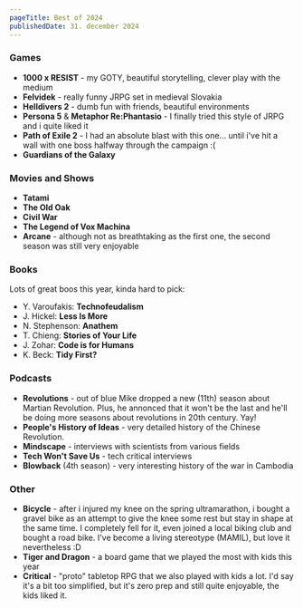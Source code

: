 ```yaml
---
pageTitle: Best of 2024
publishedDate: 31. december 2024
---
```


### Games
- **1000 x RESIST** - my GOTY, beautiful storytelling, clever play with the medium
- **Felvidek** - really funny JRPG set in medieval Slovakia
- **Helldivers 2** - dumb fun with friends, beautiful environments
- **Persona 5** & **Metaphor Re:Phantasio** - I finally tried this style of JRPG and i quite liked it
- **Path of Exile 2** - I had an absolute blast with this one... until i've hit a wall with one boss halfway through the campaign :(
- **Guardians of the Galaxy**

### Movies and Shows
- **Tatami**
- **The Old Oak**
- **Civil War**
- **The Legend of Vox Machina**
- **Arcane** - although not as breathtaking as the first one, the second season was still very enjoyable

### Books
Lots of great boos this year, kinda hard to pick:
- Y. Varoufakis: **Technofeudalism**
- J. Hickel: **Less Is More**
- N. Stephenson: **Anathem**
- T. Chieng: **Stories of Your Life**
- J. Zohar: **Code is for Humans**
- K. Beck: **Tidy First?**

### Podcasts
- **Revolutions** - out of blue Mike dropped a new (11th) season about Martian Revolution. Plus, he annonced that it won't be the last and he'll be doing more seasons about revolutions in 20th century. Yay!
- **People's History of Ideas** - very detailed history of the Chinese Revolution.
- **Mindscape** - interviews with scientists from various fields
- **Tech Won't Save Us** - tech critical interviews
- **Blowback** (4th season) - very interesting history of the war in Cambodia

### Other
- **Bicycle** - after i injured my knee on the spring ultramarathon, i bought a gravel bike as an attempt to give the knee some rest but stay in shape at the same time. I completely fell for it, even joined a local biking club and bought a road bike. I've become a living stereotype (MAMIL), but love it nevertheless :D
- **Tiger and Dragon** - a board game that we played the most with kids this year
- **Critical** - "proto" tabletop RPG that we also played with kids a lot. I'd say it's a bit too simplified, but it's zero prep and still quite enjoyable, the kids liked it.
